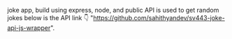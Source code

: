 joke app, build using express, node, and public API is used to get random jokes 
below is the API link 👇  "https://github.com/sahithyandev/sv443-joke-api-js-wrapper".

